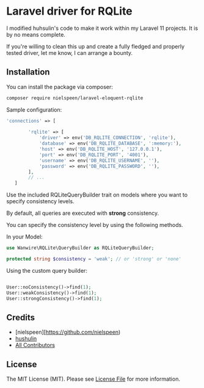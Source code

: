 # Laravel driver for RQLite

I modified huhsulin's code to make it work within my Laravel 11 projects. It is by no means complete. 

If you're willing to clean this up and create a fully fledged and properly tested driver, let me know, I can arrange a bounty.

## Installation

You can install the package via composer:

```bash
composer require nielspeen/laravel-eloquent-rqlite
```

Sample configuration:

```php 
'connections' => [
        
        'rqlite' => [
            'driver' => env('DB_RQLITE_CONNECTION', 'rqlite'),
            'database' => env('DB_RQLITE_DATABASE', ':memory:'),
            'host' => env('DB_RQLITE_HOST', '127.0.0.1'),
            'port' => env('DB_RQLITE_PORT', '4001'),
            'username' => env('DB_RQLITE_USERNAME', ''),
            'password' => env('DB_RQLITE_PASSWORD', ''),
        ],
        // ...
   ]
```

Use the included RQLiteQueryBuilder trait on models where you want to specify consistency levels.

By default, all queries are executed with **strong** consistency.

You can specify the consistency level by using the following methods.

In your Model:

```php
use Wanwire\RQLite\QueryBuilder as RQLiteQueryBuilder;

protected string $consistency = 'weak'; // or 'strong' or 'none'
```

Using the custom query builder:

```php

User::noConsistency()->find(1);
User::weakConsistency()->find(1);
User::strongConsistency()->find(1);
```

## Credits

- [nielspeen][https://github.com/nielspeen)
- [hushulin](https://github.com/hushulin)
- [All Contributors](../../contributors)

## License

The MIT License (MIT). Please see [License File](LICENSE.md) for more information.
